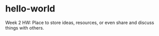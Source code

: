 # hello-world
Week 2 HW: Place to store ideas, resources, or even share and discuss things with others. 
